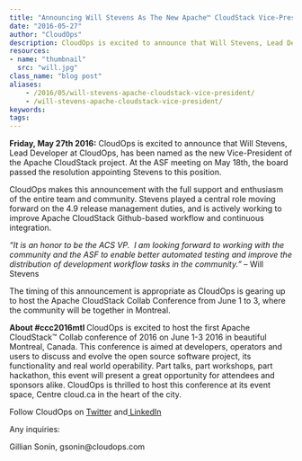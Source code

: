 ```yaml
---
title: "Announcing Will Stevens As The New Apache™ CloudStack Vice-President"
date: "2016-05-27"
author: "CloudOps"
description: CloudOps is excited to announce that Will Stevens, Lead Developer at CloudOps, has been named as the new Vice-President of the Apache CloudStack project.
resources:
- name: "thumbnail"
  src: "will.jpg"
class_name: "blog post"
aliases:
    - /2016/05/will-stevens-apache-cloudstack-vice-president/
    - /will-stevens-apache-cloudstack-vice-president/
keywords:
tags:
---
```


<p><b>Friday, May 27th 2016:</b><span style="font-weight: 400;"> CloudOps is excited to announce that Will Stevens, Lead Developer at CloudOps, has been named as the new Vice-President of the Apache CloudStack project. At the ASF meeting on May 18th, the board passed the resolution appointing Stevens to this position.</span></p>

<p><span style="font-weight: 400;">CloudOps makes this announcement with the full support and enthusiasm of the entire team and community. Stevens played a central role moving forward on the 4.9 release management duties, and is actively working to improve Apache CloudStack Github-based workflow and continuous integration.</span></p>

<p><i><span style="font-weight: 400;">“It is an honor to be the ACS VP. &nbsp;I am looking forward to working with the community and the ASF to enable better automated testing and improve the distribution of development workflow tasks in the community.” </span></i><span style="font-weight: 400;">– Will Stevens</span></p>

<p><span style="font-weight: 400;">The timing of this announcement is appropriate as CloudOps is gearing up to host the Apache CloudStack Collab Conference from June 1 to 3, where the community will be together in Montreal.</span></p>

<p><b>About #ccc2016mtl </b><span style="font-weight: 400;">CloudOps is excited to host the first Apache CloudStack™ Collab conference of 2016 on June 1-3 2016 in beautiful Montreal, Canada. This conference is aimed at developers, operators and users to discuss and evolve the open source software project, its functionality and real world operability. Part talks, part workshops, part hackathon, this event will present a great opportunity for attendees and sponsors alike. CloudOps is thrilled to host this conference at its event space, Centre cloud.ca in the heart of the city.</span></p>

<p><span style="font-weight: 400;">Follow CloudOps on&nbsp;</span><a href="https://twitter.com/CloudOps_" target="_blank"><span style="font-weight: 400;">Twitter</span></a><span style="font-weight: 400;"> and</span><a href="https://www.linkedin.com/company/cloudops" target="_blank"><span style="font-weight: 400;"> LinkedIn</span></a></p>

<p><span style="font-weight: 400;">Any inquiries:</span></p>

<p><span style="font-weight: 400;">Gillian Sonin,&nbsp;</span><span style="font-weight: 400;">gsonin@cloudops.com </span></p>